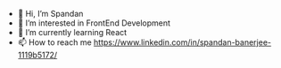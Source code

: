 - 👋 Hi, I’m Spandan
- 👀 I’m interested in FrontEnd Development
- 🌱 I’m currently learning React 
- 📫 How to reach me https://www.linkedin.com/in/spandan-banerjee-1119b5172/

<!---
- 💞️ I’m looking to collaborate on ...
sb007ty/sb007ty is a ✨ special ✨ repository because its `README.md` (this file) appears on your GitHub profile.
You can click the Preview link to take a look at your changes.
--->
